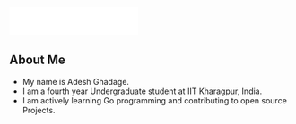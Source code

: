 <img src="header_en.svg"></img>

## About Me

- My name is Adesh Ghadage.
- I am a fourth year Undergraduate student at IIT Kharagpur, India.
- I am actively learning Go programming and contributing to open source Projects.

